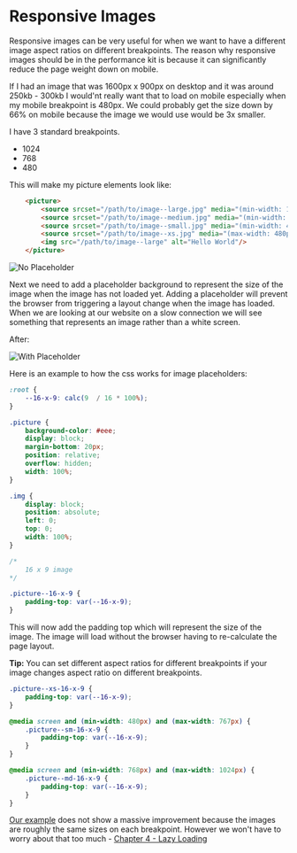 # Responsive Images
Responsive images can be very useful for when we want to have a different image aspect ratios on different breakpoints. The reason why responsive images should be in the performance kit is because it can significantly reduce the page weight down on mobile.

If I had an image that was 1600px x 900px on desktop and it was around 250kb - 300kb I would'nt really want that to load on mobile especially when my mobile breakpoint is 480px. We could probably get the size down by 66% on mobile because the image we would use would be 3x smaller.

I have 3 standard breakpoints.

- 1024
- 768
- 480

This will make my picture elements look like:

```html
	<picture>
		<source srcset="/path/to/image--large.jpg" media="(min-width: 1025px)">
		<source srcset="/path/to/image--medium.jpg" media="(min-width: 768px) and (max-width: 1024px)">
		<source srcset="/path/to/image--small.jpg" media="(min-width: 481px) and (max-width: 767px)">
		<source srcset="/path/to/image--xs.jpg" media="(max-width: 480px)">
		<img src="/path/to/image--large" alt="Hello World"/>
	</picture>
```

![No Placeholder](https://raw.githubusercontent.com/code-mattclaffey/performance-kit/master/03-responsive-images/screenshots/no-placeholder.png)

Next we need to add a placeholder background to represent the size of the image when the image has not loaded yet. Adding a placeholder will prevent the browser from triggering a layout change when the image has loaded. When we are looking at our website on a slow connection we will see something that represents an image rather than a white screen.

After:

![With Placeholder](https://raw.githubusercontent.com/code-mattclaffey/performance-kit/master/03-responsive-images/screenshots/with-placeholder.png)

Here is an example to how the css works for image placeholders:

```css
:root {
	--16-x-9: calc(9  / 16 * 100%);
}

.picture {
	background-color: #eee;
	display: block;
	margin-bottom: 20px;
	position: relative;
	overflow: hidden;
	width: 100%;
}

.img {
	display: block;
	position: absolute;
	left: 0;
	top: 0;
	width: 100%;
}

/*
	16 x 9 image
*/

.picture--16-x-9 {
	padding-top: var(--16-x-9);
}

```

This will now add the padding top which will represent the size of the image. The image will load without the browser having to re-calculate the page layout.

**Tip:** You can set different aspect ratios for different breakpoints if your image changes aspect ratio on different breakpoints.

```css
.picture--xs-16-x-9 {
	padding-top: var(--16-x-9);
}

@media screen and (min-width: 480px) and (max-width: 767px) {
	.picture--sm-16-x-9 {
		padding-top: var(--16-x-9);
	}
}

@media screen and (min-width: 768px) and (max-width: 1024px) {
	.picture--md-16-x-9 {
		padding-top: var(--16-x-9);
	}
}
```

[Our example](http://performance-kit.surge.sh/03/after.html) does not show a massive improvement because the images are roughly the same sizes on each breakpoint. However we won't have to worry about that too much - [Chapter 4 - Lazy Loading](https://github.com/code-mattclaffey/performance-kit/tree/master/04-lazy-loading/readme.md)
